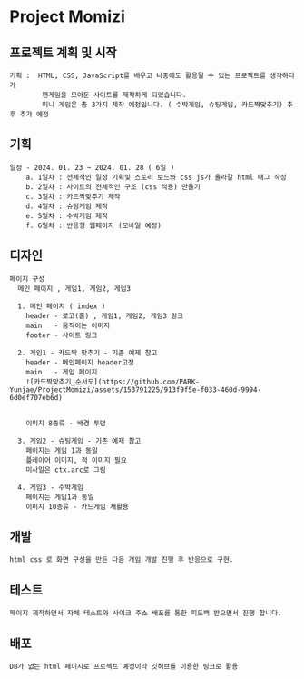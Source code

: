 # Project Momizi

## 프로젝트 계획 및 시작

    기획 :  HTML, CSS, JavaScript를 배우고 나중에도 활용될 수 있는 프로젝트를 생각하다가 
            팬게임을 모아둔 사이트를 제작하게 되었습니다.
            미니 게임은 총 3가지 제작 예정입니다. ( 수박게임, 슈팅게임, 카드짝맞추기) 추후 추가 예정
    
## 기획

    일정 - 2024. 01. 23 ~ 2024. 01. 28 ( 6일 )
        a. 1일차 : 전체적인 일정 기획및 스토리 보드와 css js가 올라갈 html 태그 작성
        b. 2일차 : 사이트의 전체적인 구조 (css 적용) 만들기
        c. 3일차 : 카드짝맞추기 제작
        d. 4일차 : 슈팅게임 제작
        e. 5일차 : 수박게임 제작
        f. 6일차 : 반응형 웹페이지 (모바일 예정)

## 디자인

    페이지 구성
      메인 페이지 , 게임1, 게임2, 게임3

      1. 메인 페이지 ( index ) 
        header - 로고(홈) , 게임1, 게임2, 게임3 링크
        main   - 움직이는 이미지
        footer - 사이트 링크

      2. 게임1 - 카드짝 맞추기 - 기존 예제 참고
        header - 메인페이지 header고정
        main   - 게임 페이지
        ![카드짝맞추기_순서도](https://github.com/PARK-Yunjae/ProjectMomizi/assets/153791225/913f9f5e-f033-460d-9994-6d0ef707eb6d)


        이미지 8종류 - 배경 투명

      3. 게임2 - 슈팅게임 - 기존 예제 참고
        페이지는 게임 1과 동일
        플레이어 이미지, 적 이미지 필요
        미사일은 ctx.arc로 그림
      
      4. 게임3 - 수박게임
        페이지는 게임1과 동일
        이미지 10종류 - 카드게임 재활용

## 개발
    html css 로 화면 구성을 만든 다음 개임 개발 진행 후 반응으로 구현.
## 테스트 
    페이지 제작하면서 자체 테스트와 사이크 주소 배포를 통한 피드백 받으면서 진행 합니다.
## 배포
    DB가 없는 html 페이지로 프로젝트 예정이라 깃허브를 이용한 링크로 활용
